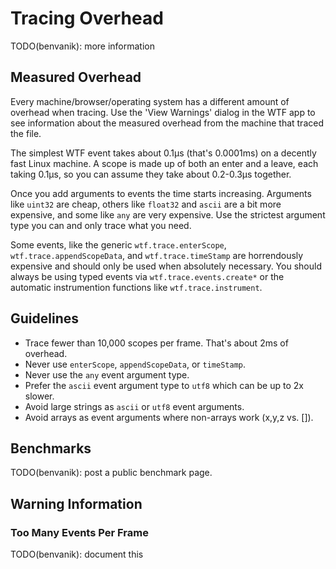 # Tracing Overhead

TODO(benvanik): more information

## Measured Overhead

Every machine/browser/operating system has a different amount of overhead when
tracing. Use the 'View Warnings' dialog in the WTF app to see information about
the measured overhead from the machine that traced the file.

The simplest WTF event takes about 0.1µs (that's 0.0001ms) on a decently fast
Linux machine. A scope is made up of both an enter and a leave, each taking
0.1µs, so you can assume they take about 0.2-0.3µs together.

Once you add arguments to events the time starts increasing. Arguments like
`uint32` are cheap, others like `float32` and `ascii` are a bit more expensive,
and some like `any` are very expensive. Use the strictest argument type you can
and only trace what you need.

Some events, like the generic `wtf.trace.enterScope`,
`wtf.trace.appendScopeData`, and `wtf.trace.timeStamp` are horrendously
expensive and should only be used when absolutely necessary. You should always
be using typed events via `wtf.trace.events.create*` or the automatic
instrumention functions like `wtf.trace.instrument`.

## Guidelines

- Trace fewer than 10,000 scopes per frame. That's about 2ms of overhead.
- Never use `enterScope`, `appendScopeData`, or `timeStamp`.
- Never use the `any` event argument type.
- Prefer the `ascii` event argument type to `utf8` which can be up to 2x slower.
- Avoid large strings as `ascii` or `utf8` event arguments.
- Avoid arrays as event arguments where non-arrays work (x,y,z vs. []).

## Benchmarks

TODO(benvanik): post a public benchmark page.

## Warning Information

<a name="warn_too_many_events_per_frame"></a>

### Too Many Events Per Frame

TODO(benvanik): document this
